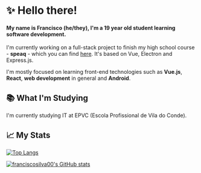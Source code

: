 # ✨ Hello there!

#### My name is Francisco (he/they), I'm a 19 year old student learning software development.

I'm currently working on a full-stack project to finish my high school course - <b>speaq</b> - which you can find [here](https://github.com/franciscosilva00/speaq). It's based on Vue, Electron and Express.js.

I'm mostly focused on learning front-end technologies such as **Vue.js**, **React**, **web development** in general and **Android**.

## 📚 What I'm Studying

I'm currently studying IT at EPVC (Escola Profissional de Vila do Conde).

## 📈 My Stats

[![Top Langs](https://github-readme-stats.vercel.app/api/top-langs/?username=franciscosilva00&layout=compact&langs_count=7&theme=dark)](https://github.com/anuraghazra/github-readme-stats)

[![franciscosilva00's GitHub stats](https://github-readme-stats.vercel.app/api?username=franciscosilva00&theme=dark)](https://github.com/anuraghazra/github-readme-stats)

<!--
**franciscosilva00/franciscosilva00** is a ✨ _special_ ✨ repository because its `README.md` (this file) appears on your GitHub profile.

Here are some ideas to get you started:

- 🔭 I’m currently working on ...
- 🌱 I’m currently learning ...
- 👯 I’m looking to collaborate on ...
- 🤔 I’m looking for help with ...
- 💬 Ask me about ...
- 📫 How to reach me: ...
- 😄 Pronouns: ...
- ⚡ Fun fact: ...
-->
